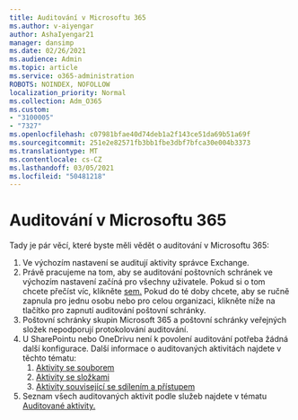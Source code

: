 ```yaml
---
title: Auditování v Microsoftu 365
ms.author: v-aiyengar
author: AshaIyengar21
manager: dansimp
ms.date: 02/26/2021
ms.audience: Admin
ms.topic: article
ms.service: o365-administration
ROBOTS: NOINDEX, NOFOLLOW
localization_priority: Normal
ms.collection: Adm_O365
ms.custom:
- "3100005"
- "7327"
ms.openlocfilehash: c07981bfae40d74deb1a2f143ce51da69b51a69f
ms.sourcegitcommit: 251e2e82571fb3bb1fbe3dbf7bfca30e004b3373
ms.translationtype: MT
ms.contentlocale: cs-CZ
ms.lasthandoff: 03/05/2021
ms.locfileid: "50481218"
---
```

# <a name="auditing-in-microsoft-365"></a>Auditování v Microsoftu 365

Tady je pár věcí, které byste měli vědět o auditování v Microsoftu 365:

1. Ve výchozím nastavení se auditují aktivity správce Exchange.
1. Právě pracujeme na tom, aby se auditování poštovních schránek ve výchozím nastavení začíná pro všechny uživatele. Pokud si o tom chcete přečíst víc, klikněte [sem.](https://techcommunity.microsoft.com/t5/Security-Privacy-and-Compliance/Exchange-Mailbox-Auditing-will-be-enabled-by-default/ba-p/215171) Pokud do té doby chcete, aby se ručně zapnula pro jednu osobu nebo pro celou organizaci, klikněte níže na tlačítko pro zapnutí auditování poštovní schránky.
1. Poštovní schránky skupin Microsoft 365 a poštovní schránky veřejných složek nepodporují protokolování auditování.
1. U SharePointu nebo OneDrivu není k povolení auditování potřeba žádná další konfigurace. Další informace o auditovaných aktivitách najdete v těchto tématu:
    1. [Aktivity se souborem](https://docs.microsoft.com/office365/securitycompliance/search-the-audit-log-in-security-and-compliance#file-and-page-activities)
    1. [Aktivity se složkami](https://docs.microsoft.com/office365/securitycompliance/search-the-audit-log-in-security-and-compliance#folder-activities)
    1. [Aktivity související se sdílením a přístupem](https://docs.microsoft.com/office365/securitycompliance/search-the-audit-log-in-security-and-compliance#sharing-and-access-request-activities)
1. Seznam všech auditovaných aktivit podle služeb najdete v tématu [Auditované aktivity.](https://docs.microsoft.com/office365/securitycompliance/search-the-audit-log-in-security-and-compliance#audited-activities)
